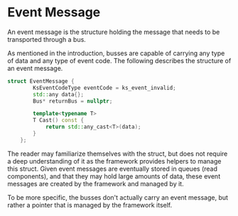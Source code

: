 # Event Message

An event message is the structure holding the message that needs to be transported through a bus. 

As mentioned in the introduction, busses are capable of carrying any type of data and any type of event code. The following describes the structure of an event message.

```c++
struct EventMessage {
        KsEventCodeType eventCode = ks_event_invalid;
        std::any data{};
        Bus* returnBus = nullptr;

        template<typename T>
        T Cast() const {
            return std::any_cast<T>(data);
        }
    };
```

The reader may familiarize themselves with the struct, but does not require a deep understanding of it as the framework provides helpers to manage this struct. Given event messages are eventually stored in queues (read components), and that they may hold large amounts of data, these event messages are created by the framework and managed by it.

To be more specific, the busses don't actually carry an event message, but rather a pointer that is managed by the framework itself.
